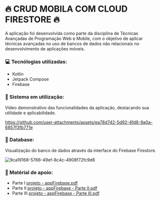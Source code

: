 # 🔥 CRUD MOBILA COM CLOUD FIRESTORE 🔥
A aplicação foi desenvolvida como parte da disciplina de Técnicas Avançadas de Programação Web e Mobile, com o objetivo de aplicar técnicas avançadas no uso de bancos de dados não relacionais no desenvolvimento de aplicações móveis.

### 💻 Tecnólogias utilizadas:
- Kotlin
- Jetpack Compose
- Firebase

### 🔗 Sistema em utilização:
Vídeo demonstrativo das funcionalidades da aplicação, destacando sua utilidade e aplicabilidade.

https://github.com/user-attachments/assets/ea78d742-5d92-4fd8-9a0a-6857f3fb771e


### 🎲 Database:
Visualização do banco de dados através da interface do Firebase Firestore.

![9ca19168-5766-49ef-8c4c-4908f72fc9d6](https://github.com/user-attachments/assets/2d883bc1-7c39-4123-a9a4-fb2454b1641d)


### 📓 Matérial de apoio:
- Parte I
[projeto - appFirebase.pdf](https://github.com/user-attachments/files/17466338/projeto.-.appFirebase.pdf)
- Parte II
[projeto - appFirebase - Parte II.pdf](https://github.com/user-attachments/files/17466349/projeto.-.appFirebase.-.Parte.II.pdf)
- Parte III
[projeto - appFirebase - Parte III.pdf](https://github.com/user-attachments/files/17466354/projeto.-.appFirebase.-.Parte.III.pdf)



